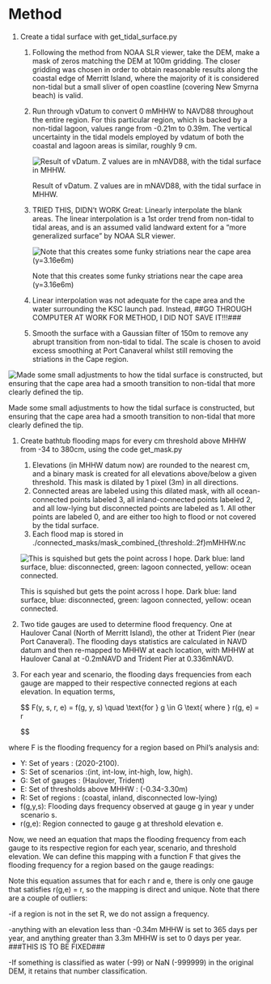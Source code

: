 # Method

1. Create a tidal surface with get_tidal_surface.py
    1. Following the method from NOAA SLR viewer, take the DEM, make a mask of zeros matching the DEM at 100m gridding. The closer gridding was chosen in order to obtain reasonable results along the coastal edge of Merritt Island, where the majority of it is considered non-tidal but a small sliver of open coastline (covering New Smyrna beach) is valid.
    2. Run through vDatum to convert 0 mMHHW to NAVD88 throughout the entire region. For this particular region, which is backed by a non-tidal lagoon, values range from -0.21m to 0.39m. The vertical uncertainty in the tidal models employed by vdatum of both the coastal and lagoon areas is similar, roughly 9 cm. 
        
        ![Result of vDatum. Z values are in mNAVD88, with the tidal surface in MHHW.](Method%20581a3a9dcffe44beae5a50cdefe82413/Untitled.png)
        
        Result of vDatum. Z values are in mNAVD88, with the tidal surface in MHHW.
        
    3. TRIED THIS, DIDN’t WORK Great: 
    Linearly interpolate the blank areas. The linear interpolation is a 1st order trend from non-tidal to tidal areas, and is an assumed valid landward extent for a “more generalized surface” by NOAA SLR viewer. 
        
        ![Note that this creates some funky striations near the cape area (y=3.16e6m)](Method%20581a3a9dcffe44beae5a50cdefe82413/Untitled%201.png)
        
        Note that this creates some funky striations near the cape area (y=3.16e6m)
        
    4. Linear interpolation was not adequate for the cape area and the water surrounding the KSC launch pad. Instead, ##GO THROUGH COMPUTER AT WORK FOR METHOD, I DID NOT SAVE IT!!!###
    5. Smooth the surface with a Gaussian filter of 150m to remove any abrupt transition from  non-tidal to tidal. The scale is chosen to avoid excess smoothing at Port Canaveral whilst still removing the striations in the Cape region.

![Made some small adjustments to how the tidal surface is constructed, but ensuring that the cape area had a smooth transition to non-tidal that more clearly defined the tip.](Method%20581a3a9dcffe44beae5a50cdefe82413/Untitled%202.png)

Made some small adjustments to how the tidal surface is constructed, but ensuring that the cape area had a smooth transition to non-tidal that more clearly defined the tip.

1. Create bathtub flooding maps for every cm threshold above MHHW from -34 to 380cm, using the code get_mask.py
    1. Elevations (in MHHW datum now) are rounded to the nearest cm, and a binary mask is created for all elevations above/below a given threshold. This mask is dilated by 1 pixel (3m) in all directions. 
    2. Connected areas are labeled using this dilated mask, with all ocean-connected points labeled 3, all inland-connected points labeled 2, and all low-lying but disconnected points are labeled as 1. All other points are labeled 0, and are either too high to flood or not covered by the tidal surface.
    3. Each flood map is stored in ./connected_masks/mask_combined_{threshold:.2f}mMHHW.nc
    
    ![This is squished but gets the point across I hope. Dark blue: land surface, blue: disconnected, green: lagoon connected, yellow: ocean connected.](Method%20581a3a9dcffe44beae5a50cdefe82413/Untitled%203.png)
    
    This is squished but gets the point across I hope. Dark blue: land surface, blue: disconnected, green: lagoon connected, yellow: ocean connected.
    
2. Two tide gauges are used to determine flood frequency. One at Haulover Canal (North of Merritt Island), the other at Trident Pier (near Port Canaveral). The flooding days statistics are calculated in NAVD datum and then re-mapped to MHHW at each location, with MHHW at Haulover Canal at -0.2mNAVD and Trident Pier at 0.336mNAVD. 
3. For each year and scenario, the flooding days frequencies from each gauge are mapped to their respective connected regions at each elevation. In equation terms,
    
    $$
    F(y, s, r, e) = f(g, y, s) \quad \text{for } g \in G \text{ where } r(g, e) = r
    
    $$
    

where F is the flooding frequency for a region based on Phil’s analysis and:

- Y: Set of years : (2020-2100).
- S: Set of scenarios :(int, int-low, int-high, low, high).
- G: Set of gauges : (Haulover, Trident)
- E: Set of thresholds above MHHW : (-0.34-3.30m)
- R: Set of regions : (coastal, inland, disconnected low-lying)
- f(g,y,s): Flooding days frequency observed at gauge g in year y under scenario s.
- r(g,e): Region connected to gauge g at threshold elevation e.

Now, we need an equation that maps the flooding frequency from each gauge to its respective region for each year, scenario, and threshold elevation. We can define this mapping with a function F that gives the flooding frequency for a region based on the gauge readings:

Note this equation assumes that for each r and e, there is only one gauge that satisfies r(g,e) = r, so the mapping is direct and unique. Note that there are a couple of outliers:

-if a region is not in the set R, we do not assign a frequency. 

-anything with an elevation less than -0.34m MHHW is set to 365 days per year, and anything greater than 3.3m MHHW is set to 0 days per year. ###THIS IS TO BE FIXED###

-If something is classified as water (-99) or NaN (-999999) in the original DEM, it retains that number classification.